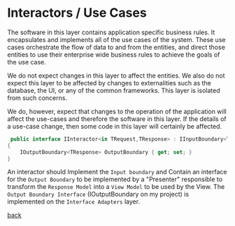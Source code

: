 ﻿---
layout: default
---
# Interactors / Use Cases

The software in this layer contains application specific business rules. It encapsulates and implements all of the use cases of the system. These use cases orchestrate the flow of data to and from the entities, and direct those entities to use their enterprise wide business rules to achieve the goals of the use case.

We do not expect changes in this layer to affect the entities. We also do not expect this layer to be affected by changes to externalities such as the database, the UI, or any of the common frameworks. This layer is isolated from such concerns.

We do, however, expect that changes to the operation of the application will affect the use-cases and therefore the software in this layer. If the details of a use-case change, then some code in this layer will certainly be affected.


```csharp
 public interface IInteractor<in TRequest,TResponse> : IInputBoundary<TRequest> where TRequest : IRequest where TResponse : IResponse
{
    IOutputBoundary<TResponse> OutputBoundary { get; set; }
}

```

An interactor should Implement the `Input boundary` and Contain an interface for the `Output Boundary` to be implemented by a "Presenter" responsible to transform the `Response Model` into a `View Model` to be used by the View. 
The `Output Boundary Interface` (IOutputBoundary on my project) is implemented on the `Interface Adapters` layer.

[back](./)
